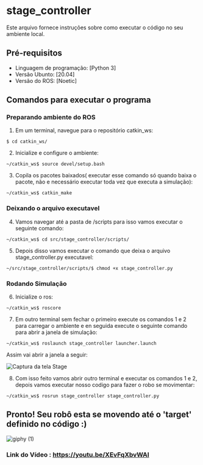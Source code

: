 # stage_controller
Este arquivo fornece instruções sobre como executar o código no seu ambiente local.

## Pré-requisitos
- Linguagem de programação: [Python 3]
- Versão Ubunto: [20.04]
- Versão do ROS: [Noetic]

## Comandos para executar o programa 
### Preparando ambiente do ROS
1. Em um terminal, navegue para o repositório catkin_ws:
```sheel
$ cd catkin_ws/
```
2. Inicialize e configure o ambiente:
```sheel
~/catkin_ws$ source devel/setup.bash 
```
3. Copila os pacotes baixados( executar esse comando só quando baixa o pacote, não e necessário executar toda vez que executa a simulação):
```sheel
~/catkin_ws$ catkin_make
```
### Deixando o arquivo executavel
4. Vamos navegar até a pasta de /scripts para isso vamos executar o seguinte comando:
```sheel
~/catkin_ws$ cd src/stage_controller/scripts/
```
5. Depois disso vamos executar o comando que deixa o arquivo stage_controller.py executavel:

```sheel
~/src/stage_controller/scripts/$ chmod +x stage_controller.py
```
### Rodando Simulação
6. Inicialize o ros:
```sheel
~/catkin_ws$ roscore
```
7. Em outro terminal sem fechar o primeiro execute os comandos 1 e 2 para carregar o ambiente e en seguida execute o seguinte comando para abrir a janela de simulação:
```sheel
~/catkin_ws$ roslaunch stage_controller launcher.launch
```
Assim vai abrir a janela a seguir: 


![Captura da tela Stage](https://github.com/jardelprad0/stage_controller/assets/61805544/6bb63beb-8d87-40d5-b465-5792dfd39e88)

8. Com isso feito vamos abrir outro terminal e executar os comandos 1 e 2, depois vamos executar nosso codigo para fazer o robo se movimentar:
```sheel
~/catkin_ws$ rosrun stage_controller stage_controller.py
```

## Pronto! Seu robô esta se movendo até o 'target' definido no código :)

![giphy (1)](https://github.com/jardelprad0/stage_controller/assets/61805544/0d1a41a8-56c1-4b13-a0ac-3b4ddf84e91e)



### Link do Vídeo  : https://youtu.be/XEvFqXbvWAI
